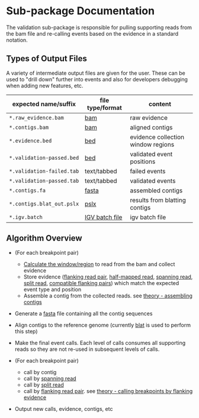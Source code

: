 # Sub-package Documentation

The validation sub-package is responsible for pulling supporting reads from the bam file
and re-calling events based on the evidence in a standard notation.

## Types of Output Files

A variety of intermediate output files are given for the user. These can be used to "drill down"
further into events and also for developers debugging when adding new features, etc.

| expected name/suffix        | file type/format                            | content                            |
| --------------------------- | ------------------------------------------- | ---------------------------------- |
| ``*.raw_evidence.bam``      | [bam](../../../glossary/#bam)                       | raw evidence                       |
| ``*.contigs.bam``           | [bam](../../../glossary/#bam)                       | aligned contigs                    |
| ``*.evidence.bed``          | [bed](../../../glossary/#bed)                       | evidence collection window regions |
| ``*.validation-passed.bed`` | [bed](../../../glossary/#bed)                       | validated event positions          |
| ``*.validation-failed.tab`` | text/tabbed                                 | failed events                      |
| ``*.validation-passed.tab`` | text/tabbed                                 | validated events                   |
| ``*.contigs.fa``            | [fasta](../../../glossary/#fasta)                   | assembled contigs                  |
| ``*.contigs.blat_out.pslx`` | [pslx](../../../glossary/#pslx)                     | results from blatting contigs      |
| ``*.igv.batch``             | [IGV batch file](../../../glossary/#IGV-batch-file) | igv batch file                     |


## Algorithm Overview

- (For each breakpoint pair)

    - [Calculate the window/region](../../../background/theory/#calculating-the-evidence-window) to read from the bam and collect
      evidence
    - Store evidence ([flanking read pair](../../../glossary/#flanking-read-pair), [half-mapped read](../../../glossary/#half-mapped-read), [spanning read](../../../glossary/#spanning-read), [split read](../../../glossary/#split-read),
      [compatible flanking pairs](../../../glossary/#compatible-flanking-pairs)) which match the expected event type and position
    - Assemble a contig from the collected reads. see [theory - assembling contigs](../../../background/theory/#assembling-contigs)

- Generate a [fasta](../../../glossary/#fasta) file containing all the contig sequences
- Align contigs to the reference genome (currently [blat](../../../glossary/#blat) is used to perform this step)
- Make the final event calls. Each level of calls consumes all supporting reads so they are not re-used in subsequent
  levels of calls.
- (For each breakpoint pair)

    - call by contig
    - call by [spanning read](../../../glossary/#spanning-read)
    - call by [split read](../../../glossary/#split-read)
    - call by [flanking read pair](../../../glossary/#flanking-read-pair). see [theory - calling breakpoints by flanking evidence](../../../background/theory/#calling-breakpoints-by-flanking-evidence)

- Output new calls, evidence, contigs, etc
